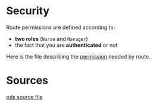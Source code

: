 # Security

Route permissions are defined according to:

- **two roles** (`Nurse` and `Manager`)
- the fact that you are **authenticated** or not

Here is the file describing the [permission](_media/perms.pdf ':ignore') needed by route.  

# Sources

[ods source file](_media/perms.ods ':ignore')